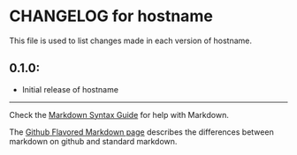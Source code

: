 # CHANGELOG for hostname

This file is used to list changes made in each version of hostname.

## 0.1.0:

* Initial release of hostname

- - -
Check the [Markdown Syntax Guide](http://daringfireball.net/projects/markdown/syntax) for help with Markdown.

The [Github Flavored Markdown page](http://github.github.com/github-flavored-markdown/) describes the differences between markdown on github and standard markdown.
